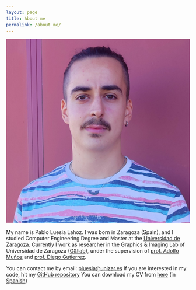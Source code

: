 ```yaml
---
layout: page
title: About me
permalink: /about_me/
---
```


![Pablo Luesia Lahoz](./avatar.jpg)

My name is Pablo Luesia Lahoz. I was born in Zaragoza (Spain), and I studied Computer Engineering Degree and Master at the [Universidad de Zaragoza](https://www.unizar.es/). Currently I work as researcher in the Graphics & Imaging Lab of Universidad de Zaragoza ([G&Ilab](https://graphics.unizar.es/)), under the supervision of [prof. Adolfo Muñoz](http://webdiis.unizar.es/~amunoz/es/) and [prof. Diego Gutierrez](http://giga.cps.unizar.es/~diegog/).

You can contact me by email: <pluesia@unizar.es>
If you are interested in my code, hit my [GitHub repository](https://github.com/p-luesia)
You can download my CV from [here](./documents/CV_English.pdf) (in [Spanish](./documents/CV_Spanish.pdf))

<!-- [jekyll][jekyll-organization] /
[minima](https://github.com/jekyll/minima)

You can find the source code for Jekyll at GitHub:
[jekyll][jekyll-organization] /
[jekyll](https://github.com/jekyll/jekyll) -->

